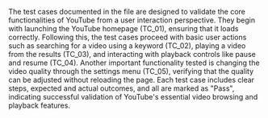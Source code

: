 The test cases documented in the file are designed to validate the core functionalities of YouTube from a user interaction perspective. They begin with launching the YouTube homepage (TC_01), ensuring that it loads correctly. Following this, the test cases proceed with basic user actions such as searching for a video using a keyword (TC_02), playing a video from the results (TC_03), and interacting with playback controls like pause and resume (TC_04). Another important functionality tested is changing the video quality through the settings menu (TC_05), verifying that the quality can be adjusted without reloading the page. Each test case includes clear steps, expected and actual outcomes, and all are marked as "Pass", indicating successful validation of YouTube's essential video browsing and playback features.
